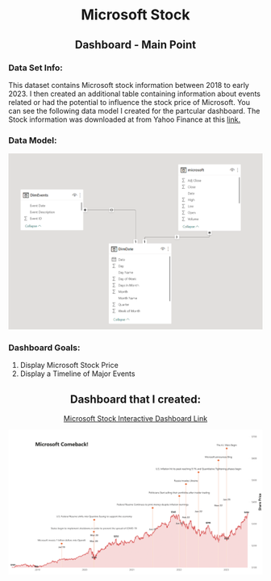 <h1 align="center">Microsoft Stock</h1>
<h2 align="center">Dashboard - Main Point</h2>

<P>
  <h3>Data Set Info:</h3>
  <P>
    This dataset contains Microsoft stock information between 2018 to early 2023. I then created an additional table containing information about events related or had the 
    potential to influence the stock price of Microsoft. You can see the following data model I created for the partcular dashboard. The Stock information was downloaded at 
    from Yahoo Finance at this <a href="https://finance.yahoo.com/quote/MSFT/?fr=sycsrp_catchall">link.</a>

   <p align="center">
     <h3> Data Model: </h3>
     <img src="Microsoft - Dashboard Images/data_model.PNG">
   </p>
  </P>

  <h3>Dashboard Goals:</h3>
  <P>
    <ol>
      <li>Display Microsoft Stock Price</li>
      <li>Display a Timeline of Major Events</li></li>
    </ol>
  </P>
</P>

<P>
  <h2 align="center">Dashboard that I created:</h2>
  <P align="center">
    <a href="https://app.powerbi.com/view?r=eyJrIjoiYmQwNjkwYWQtY2ZmMy00NDBjLWIwMTYtZGE1ODI2MjhkM2QxIiwidCI6ImQxNzU2NzliLWFjZDMtNDY0NC1iZTgyLWFmMDQxOTgyOTc3YSIsImMiOjZ9">
      Microsoft Stock Interactive Dashboard Link
    </a>
  </P>
  <img src="Microsoft - Dashboard Images/Microsoft - Dashboard-1.png">
</P>
